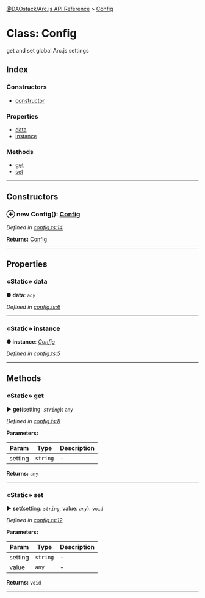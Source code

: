 [@DAOstack/Arc.js API Reference](../README.md) > [Config](../classes/config.md)



# Class: Config


get and set global Arc.js settings

## Index

### Constructors

* [constructor](config.md#constructor)


### Properties

* [data](config.md#data)
* [instance](config.md#instance)


### Methods

* [get](config.md#get)
* [set](config.md#set)



---
## Constructors
<a id="constructor"></a>


### ⊕ **new Config**(): [Config](config.md)


*Defined in [config.ts:14](https://github.com/daostack/arc.js/blob/0fff6d4/lib/config.ts#L14)*





**Returns:** [Config](config.md)

---


## Properties
<a id="data"></a>

### «Static» data

**●  data**:  *`any`* 

*Defined in [config.ts:6](https://github.com/daostack/arc.js/blob/0fff6d4/lib/config.ts#L6)*





___

<a id="instance"></a>

### «Static» instance

**●  instance**:  *[Config](config.md)* 

*Defined in [config.ts:5](https://github.com/daostack/arc.js/blob/0fff6d4/lib/config.ts#L5)*





___


## Methods
<a id="get"></a>

### «Static» get

► **get**(setting: *`string`*): `any`



*Defined in [config.ts:8](https://github.com/daostack/arc.js/blob/0fff6d4/lib/config.ts#L8)*



**Parameters:**

| Param | Type | Description |
| ------ | ------ | ------ |
| setting | `string`   |  - |





**Returns:** `any`





___

<a id="set"></a>

### «Static» set

► **set**(setting: *`string`*, value: *`any`*): `void`



*Defined in [config.ts:12](https://github.com/daostack/arc.js/blob/0fff6d4/lib/config.ts#L12)*



**Parameters:**

| Param | Type | Description |
| ------ | ------ | ------ |
| setting | `string`   |  - |
| value | `any`   |  - |





**Returns:** `void`





___


